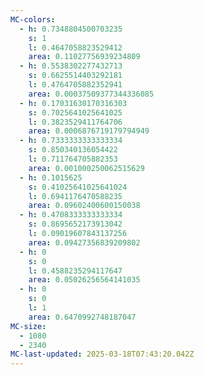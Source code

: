 ```yaml
---
MC-colors:
  - h: 0.7348804500703235
    s: 1
    l: 0.4647058823529412
    area: 0.11027756939234809
  - h: 0.5538302277432713
    s: 0.6625514403292181
    l: 0.4764705882352941
    area: 0.00037509377344336085
  - h: 0.17031630170316303
    s: 0.7025641025641025
    l: 0.3823529411764706
    area: 0.0006876719179794949
  - h: 0.7333333333333334
    s: 0.850340136054422
    l: 0.711764705882353
    area: 0.001000250062515629
  - h: 0.1015625
    s: 0.41025641025641024
    l: 0.6941176470588235
    area: 0.09602400600150038
  - h: 0.4708333333333334
    s: 0.8695652173913042
    l: 0.09019607843137256
    area: 0.09427356839209802
  - h: 0
    s: 0
    l: 0.4588235294117647
    area: 0.05026256564141035
  - h: 0
    s: 0
    l: 1
    area: 0.6470992748187047
MC-size:
  - 1080
  - 2340
MC-last-updated: 2025-03-18T07:43:20.042Z
---
```

